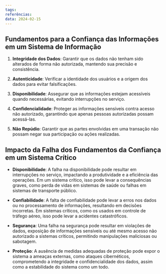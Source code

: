 ```yaml
---
tags: 
referências: 
data: 2024-02-15
---
```

## Fundamentos para a Confiança das Informações em um Sistema de Informação


1. **Integridade dos Dados**: Garantir que os dados não tenham sido alterados de forma não autorizada, mantendo sua precisão e consistência.

2. **Autenticidade**: Verificar a identidade dos usuários e a origem dos dados para evitar falsificações.

3. **Disponibilidade**: Assegurar que as informações estejam acessíveis quando necessárias, evitando interrupções no serviço.

4. **Confidencialidade**: Proteger as informações sensíveis contra acesso não autorizado, garantindo que apenas pessoas autorizadas possam acessá-las.

5. **Não Repúdio**: Garantir que as partes envolvidas em uma transação não possam negar sua participação ou ações realizadas.



## Impacto da Falha dos Fundamentos da Confiança em um Sistema Crítico


- **Disponibilidade**: A falha na disponibilidade pode resultar em interrupções no serviço, impactando a produtividade e a eficiência das operações. Em um sistema crítico, isso pode levar a consequências graves, como perda de vidas em sistemas de saúde ou falhas em sistemas de transporte público.

- **Confiabilidade**: A falta de confiabilidade pode levar a erros nos dados ou no processamento de informações, resultando em decisões incorretas. Em sistemas críticos, como os usados em controle de tráfego aéreo, isso pode levar a acidentes catastróficos.

- **Segurança**: Uma falha na segurança pode resultar em violações de dados, exposição de informações sensíveis ou até mesmo acesso não autorizado a sistemas críticos, permitindo manipulações maliciosas ou sabotagem.

- **Proteção**: A ausência de medidas adequadas de proteção pode expor o sistema a ameaças externas, como ataques cibernéticos, comprometendo a integridade e confidencialidade dos dados, assim como a estabilidade do sistema como um todo.

